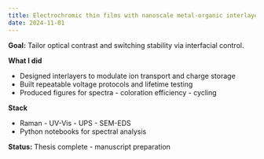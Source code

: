 ```yaml
---
title: Electrochromic thin films with nanoscale metal-organic interlayers
date: 2024-11-01
---
```


**Goal:** Tailor optical contrast and switching stability via interfacial control.

**What I did**
- Designed interlayers to modulate ion transport and charge storage
- Built repeatable voltage protocols and lifetime testing
- Produced figures for spectra - coloration efficiency - cycling

**Stack**
- Raman - UV-Vis - UPS - SEM-EDS
- Python notebooks for spectral analysis

**Status:** Thesis complete - manuscript preparation

